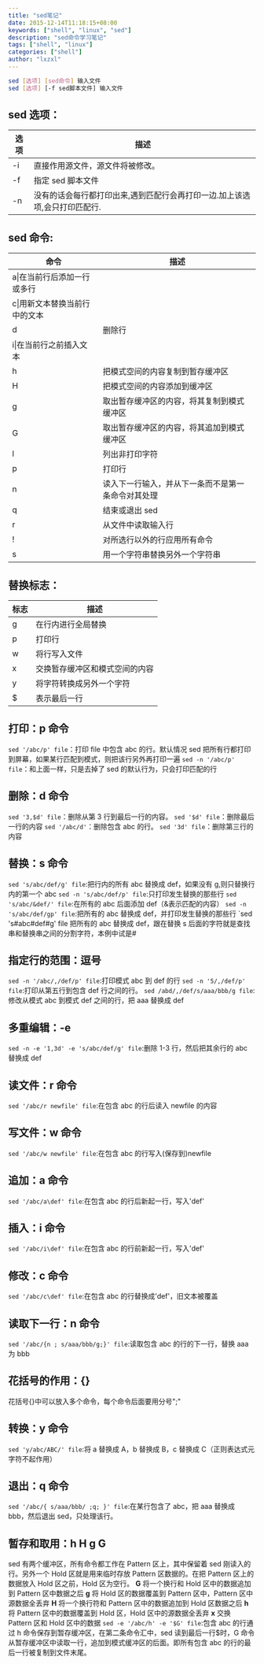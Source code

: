 ```yaml
---
title: "sed笔记"
date: 2015-12-14T11:18:15+08:00
keywords: ["shell", "linux", "sed"]
description: "sed命令学习笔记"
tags: ["shell", "linux"]
categories: ["shell"]
author: "lxzxl"
---
```


```bash
sed [选项] [sed命令] 输入文件
sed [选项] [-f sed脚本文件] 输入文件
```

<!--more-->

## sed 选项：

| 选项 | 描述                                                                       |
| ---- | -------------------------------------------------------------------------- |
| -i   | 直接作用源文件，源文件将被修改。                                           |
| -f   | 指定 sed 脚本文件                                                          |
| -n   | 没有的话会每行都打印出来,遇到匹配行会再打印一边.加上该选项,会只打印匹配行. |

## sed 命令:

| 命令                          | 描述                                               |
| ----------------------------- | -------------------------------------------------- |
| a\|在当前行后添加一行或多行   |
| c\|用新文本替换当前行中的文本 |
| d                             | 删除行                                             |
| i\|在当前行之前插入文本       |
| h                             | 把模式空间的内容复制到暂存缓冲区                   |
| H                             | 把模式空间的内容添加到缓冲区                       |
| g                             | 取出暂存缓冲区的内容，将其复制到模式缓冲区         |
| G                             | 取出暂存缓冲区的内容，将其追加到模式缓冲区         |
| l                             | 列出非打印字符                                     |
| p                             | 打印行                                             |
| n                             | 读入下一行输入，并从下一条而不是第一条命令对其处理 |
| q                             | 结束或退出 sed                                     |
| r                             | 从文件中读取输入行                                 |
| !                             | 对所选行以外的行应用所有命令                       |
| s                             | 用一个字符串替换另外一个字符串                     |

## 替换标志：

| 标志 | 描述                           |
| ---- | ------------------------------ |
| g    | 在行内进行全局替换             |
| p    | 打印行                         |
| w    | 将行写入文件                   |
| x    | 交换暂存缓冲区和模式空间的内容 |
| y    | 将字符转换成另外一个字符       |
| $    | 表示最后一行                   |

## 打印：p 命令

`sed '/abc/p' file`：打印 file 中包含 abc 的行。默认情况 sed 把所有行都打印到屏幕，如果某行匹配到模式，则把该行另外再打印一遍
`sed -n '/abc/p' file`：和上面一样，只是去掉了 sed 的默认行为，只会打印匹配的行

## 删除：d 命令

`sed '3,$d' file`：删除从第 3 行到最后一行的内容。
`sed '$d' file`：删除最后一行的内容
`sed '/abc/d'`：删除包含 abc 的行。
`sed '3d' file`：删除第三行的内容

## 替换：s 命令

`sed 's/abc/def/g' file`:把行内的所有 abc 替换成 def，如果没有 g,则只替换行内的第一个 abc
`sed -n 's/abc/def/p' file`:只打印发生替换的那些行
`sed 's/abc/&def/' file`:在所有的 abc 后面添加 def（&表示匹配的内容）
`sed -n 's/abc/def/gp' file`:把所有的 abc 替换成 def，并打印发生替换的那些行
`sed 's#abc#def#g' file 把所有的 abc 替换成 def，跟在替换 s 后面的字符就是查找串和替换串之间的分割字符，本例中试是#

## 指定行的范围：逗号

`sed -n '/abc/,/def/p' file`:打印模式 abc 到 def 的行
`sed -n '5/,/def/p' file`:打印从第五行到包含 def 行之间的行。
`sed /abd/,/def/s/aaa/bbb/g file`:修改从模式 abc 到模式 def 之间的行，把 aaa 替换成 def

## 多重编辑：-e

`sed -n -e '1,3d' -e 's/abc/def/g' file`:删除 1-3 行，然后把其余行的 abc 替换成 def

## 读文件：r 命令

`sed '/abc/r newfile' file`:在包含 abc 的行后读入 newfile 的内容

## 写文件：w 命令

`sed '/abc/w newfile' file`:在包含 abc 的行写入(保存到)newfile

## 追加：a 命令

`sed '/abc/a\def' file`:在包含 abc 的行后新起一行，写入'def'

## 插入：i 命令

`sed '/abc/i\def' file`:在包含 abc 的行前新起一行，写入'def'

## 修改：c 命令

`sed '/abc/c\def' file`:在包含 abc 的行替换成'def'，旧文本被覆盖

## 读取下一行：n 命令

`sed '/abc/{n ; s/aaa/bbb/g;}' file`:读取包含 abc 的行的下一行，替换 aaa 为 bbb

## 花括号的作用：{}

花括号{}中可以放入多个命令，每个命令后面要用分号";"

## 转换：y 命令

`sed 'y/abc/ABC/' file`:将 a 替换成 A，b 替换成 B，c 替换成 C（正则表达式元字符不起作用）

## 退出：q 命令

`sed '/abc/{ s/aaa/bbb/ ;q; }' file`:在某行包含了 abc，把 aaa 替换成 bbb，然后退出 sed，只处理该行。

## 暂存和取用：h H g G

sed 有两个缓冲区，所有命令都工作在 Pattern 区上，其中保留着 sed 刚读入的行。另外一个 Hold 区就是用来临时存放 Pattern 区数据的。在把 Pattern 区上的数据放入 Hold 区之前，Hold 区为空行。
**G** 将一个换行和 Hold 区中的数据追加到 Pattern 区中数据之后
**g** 将 Hold 区的数据覆盖到 Pattern 区中，Pattern 区中源数据全丢弃
**H** 将一个换行符和 Pattern 区中的数据追加到 Hold 区数据之后
**h** 将 Pattern 区中的数据覆盖到 Hold 区，Hold 区中的源数据全丢弃
**x** 交换 Pattern 区和 Hold 区中的数据
`sed -e '/abc/h' -e '$G' file`:包含 abc 的行通过 h 命令保存到暂存缓冲区，在第二条命令汇中，sed 读到最后一行$时，G 命令从暂存缓冲区中读取一行，追加到模式缓冲区的后面。即所有包含 abc 的行的最后一行被复制到文件末尾。
